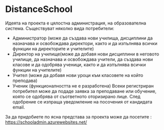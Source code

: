# DistanceSchool
Идеята на проекта е цялостна администрация, на образователна система.
Съществуват няколко вида потребители:
-	Администратор (може да създава нови училища, дисциплини да назначава и освобождава директори, както и да изпълнява всички функции на директорите и учителите)
-	Директор на училище(може да добавя нови дисциплини в неговото училище, да назначава и освобождава учители, да създава нови класове и да одобрява ученици,
  както и да изпълнява всички функции на учителите)
-	Учител (може да добавя нови уроци към класовете на който преподава)
-	Ученик (функционалността не е разработена)
Всеки регистриран потребител може да подаде заявка за преподаване или обучение, която се одобрява от съответното оторизирано лице.
След одобрение се изпраща уведомление на посочения от кандидата email.

За да придобиете по ясна представа за проекта може да посетите : https://schooladmin.azurewebsites.net/
